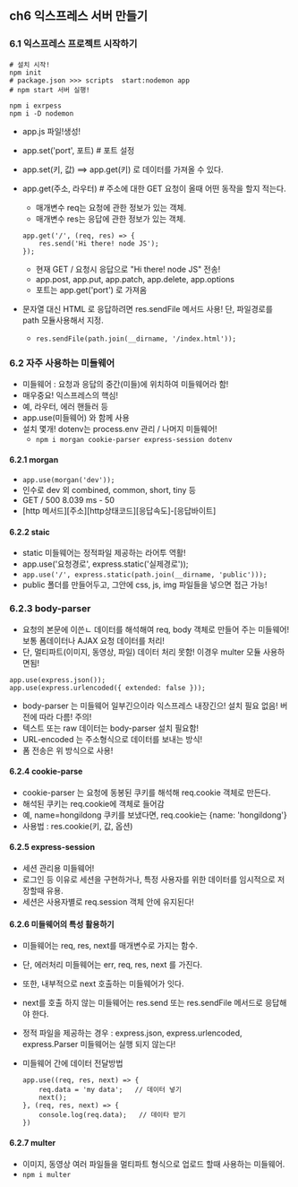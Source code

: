 ## ch6 익스프레스 서버 만들기
### 6.1 익스프레스 프로젝트 시작하기

```
# 설치 시작! 
npm init      
# package.json >>> scripts  start:nodemon app
# npm start 서버 실행!

npm i exrpess
npm i -D nodemon
```
- app.js 파일!생성!
- app.set('port', 포트)   # 포트 설정
- app.set(키, 값)    ==> app.get(키) 로 데이터를 가져올 수 있다.
- app.get(주소, 라우터)    # 주소에 대한 GET 요청이 올때 어떤 동작을 할지 적는다.
    - 매개변수 req는 요청에 관한 정보가 있는 객체.
    - 매개변수 res는 응답에 관한 정보가 있는 객체.
    ```
    app.get('/', (req, res) => {
        res.send('Hi there! node JS');
    });
    ```
    - 현재 GET / 요청시 응답으로 "Hi there! node JS" 전송!
    - app.post, app.put, app.patch, app.delete, app.options
    - 포트는 app.get('port') 로 가져옴

- 문자열 대신 HTML 로 응답하려면 res.sendFile 메서드 사용! 단, 파일경로를 path 모듈사용해서 지정.
    - `res.sendFile(path.join(__dirname, '/index.html'));`

### 6.2 자주 사용하는 미들웨어
- 미들웨어 : 요청과 응답의 중간(미들)에 위치하여 미들웨어라 함!
- 매우중요! 익스프레스의 핵심!
- 예, 라우터, 에러 핸들러 등
- app.use(미들웨어) 와 함께 사용
- 설치 몇개! dotenv는 process.env 관리 / 나머지 미들웨어!
    - `npm i morgan cookie-parser express-session dotenv`

#### 6.2.1 morgan
- `app.use(morgan('dev'));`  
- 인수로 dev 외 combined, common, short, tiny 등 
- GET / 500 8.039 ms - 50   
- [http 메서드][주소][http상태코드][응답속도]-[응답바이트]

#### 6.2.2 staic
- static 미들웨어는 정적파일 제공하는 라어투 역활!
- app.use('요청경로', express.static('실제경로'));
- `app.use('/', express.static(path.join(__dirname, 'public')));`
- public 폴더를 만들어두고, 그안에 css, js, img 파일들을 넣으면 접근 가능!

### 6.2.3 body-parser
- 요청의 본문에 이쓴ㄴ 데이터를 해석해여 req, body 객체로 만들어 주는 미들웨어! 보통 폼데이터나 AJAX 요청 데이터를 처리! 
- 단, 멀티파트(이미지, 동영상, 파일) 데이터 처리 못함! 이경우 multer 모듈 사용하면됨!
```
app.use(express.json());
app.use(express.urlencoded({ extended: false }));
```
- body-parser 는 미들웨어 일부긴으이라 익스프레스 내장긴으! 설치 필요 없음! 버전에 따라 다름! 주의! 
- 텍스트 또는 raw 데이터는  body-parser 설치 필요함!
- URL-encoded 는 주소형식으로 데이터를 보내는 방식! 
- 폼 전송은 위 방식으로 사용! 

#### 6.2.4 cookie-parse
- cookie-parser 는 요청에 동봉된 쿠키를 해석해 req.cookie 객체로 만든다.
- 해석된 쿠키는 req.cookie에 객체로 들어감
- 예, name=hongildong 쿠키를 보냈다면, req.cookie는 {name: 'hongildong'}
- 사용법 :  res.cookie(키, 값, 옵션) 

#### 6.2.5 express-session
- 세션 관리용 미들웨어!
- 로그인 등 이유로 세션을 구현하거나, 특정 사용자를 위한 데이터를 임시적으로 저장할때 유용.
- 세션은 사용자별로 req.session 객체 안에 유지된다! 

#### 6.2.6 미들웨어의 특성 활용하기
- 미들웨어는 req, res, next를 매개변수로 가지는 함수. 
- 단, 에러처리 미들웨어는 err, req, res, next 를 가진다.
- 또한, 내부적으로 next 호출하는 미들웨어가 잇다. 
- next를 호출 하지 않는 미들웨어는 res.send 또는 res.sendFile 메서드로 응답해야 한다.
- 정적 파일을 제공하는 경우 : express.json, express.urlencoded, express.Parser 미들웨어는 실행 되지 않는다! 

- 미들웨어 간에 데이터 전달방법
    ```
    app.use((req, res, next) => {
        req.data = 'my data';   // 데이터 넣기
        next();
    }, (req, res, next) => {
        console.log(req.data);   // 데이타 받기
    })
    ```
#### 6.2.7 multer
- 이미지, 동영상 여러 파일들을 멀티파트 형식으로 업로드 할때 사용하는 미들웨어.
- `npm i multer`
